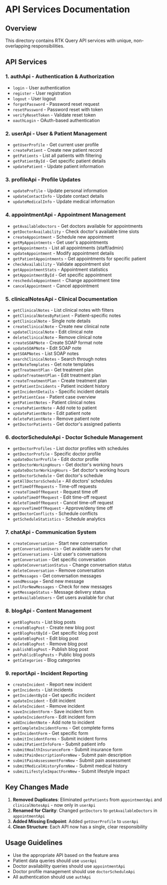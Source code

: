 # API Services Documentation

## Overview
This directory contains RTK Query API services with unique, non-overlapping responsibilities.

## API Services

### 1. **authApi** - Authentication & Authorization
- `login` - User authentication
- `register` - User registration
- `logout` - User logout
- `forgotPassword` - Password reset request
- `resetPassword` - Password reset with token
- `verifyResetToken` - Validate reset token
- `oauthLogin` - OAuth-based authentication

### 2. **userApi** - User & Patient Management
- `getUserProfile` - Get current user profile
- `createPatient` - Create new patient record
- `getPatients` - List all patients with filtering
- `getPatientById` - Get specific patient details
- `updatePatient` - Update patient information

### 3. **profileApi** - Profile Updates
- `updateProfile` - Update personal information
- `updateContactInfo` - Update contact details
- `updateMedicalInfo` - Update medical information

### 4. **appointmentApi** - Appointment Management
- `getAvailableDoctors` - Get doctors available for appointments
- `getDoctorAvailability` - Check doctor's available time slots
- `createAppointment` - Schedule new appointment
- `getMyAppointments` - Get user's appointments
- `getAppointments` - List all appointments (staff/admin)
- `updateAppointment` - Modify appointment details
- `getPatientAppointments` - Get appointments for specific patient
- `checkAvailability` - Validate appointment slot
- `getAppointmentStats` - Appointment statistics
- `getAppointmentById` - Get specific appointment
- `rescheduleAppointment` - Change appointment time
- `cancelAppointment` - Cancel appointment

### 5. **clinicalNotesApi** - Clinical Documentation
- `getClinicalNotes` - List clinical notes with filters
- `getClinicalNotesByPatient` - Patient-specific notes
- `getClinicalNote` - Single note details
- `createClinicalNote` - Create new clinical note
- `updateClinicalNote` - Edit clinical note
- `deleteClinicalNote` - Remove clinical note
- `createSOAPNote` - Create SOAP format note
- `updateSOAPNote` - Edit SOAP note
- `getSOAPNotes` - List SOAP notes
- `searchClinicalNotes` - Search through notes
- `getNoteTemplates` - Get note templates
- `getTreatmentPlan` - Get treatment plan
- `updateTreatmentPlan` - Edit treatment plan
- `createTreatmentPlan` - Create treatment plan
- `getPatientIncidents` - Patient incident history
- `getIncidentDetails` - Specific incident details
- `getPatientCase` - Patient case overview
- `getPatientNotes` - Patient clinical notes
- `createPatientNote` - Add note to patient
- `updatePatientNote` - Edit patient note
- `deletePatientNote` - Remove patient note
- `getDoctorPatients` - Get doctor's assigned patients

### 6. **doctorScheduleApi** - Doctor Schedule Management
- `getDoctorProfiles` - List doctor profiles with schedules
- `getDoctorProfile` - Specific doctor profile
- `updateDoctorProfile` - Edit doctor profile
- `getDoctorWorkingHours` - Get doctor's working hours
- `updateDoctorWorkingHours` - Set doctor's working hours
- `getDoctorSchedule` - Get doctor's schedule
- `getAllDoctorsSchedule` - All doctors' schedules
- `getTimeOffRequests` - Time-off requests
- `createTimeOffRequest` - Request time off
- `updateTimeOffRequest` - Edit time-off request
- `deleteTimeOffRequest` - Cancel time-off request
- `approveTimeOffRequest` - Approve/deny time off
- `getDoctorConflicts` - Schedule conflicts
- `getScheduleStatistics` - Schedule analytics

### 7. **chatApi** - Communication System
- `createConversation` - Start new conversation
- `getConversationUsers` - Get available users for chat
- `getConversations` - List user's conversations
- `getConversation` - Get specific conversation
- `updateConversationStatus` - Change conversation status
- `deleteConversation` - Remove conversation
- `getMessages` - Get conversation messages
- `sendMessage` - Send new message
- `pollForNewMessages` - Check for new messages
- `getMessageStatus` - Message delivery status
- `getAvailableUsers` - Get users available for chat

### 8. **blogApi** - Content Management
- `getBlogPosts` - List blog posts
- `createBlogPost` - Create new blog post
- `getBlogPostById` - Get specific blog post
- `updateBlogPost` - Edit blog post
- `deleteBlogPost` - Remove blog post
- `publishBlogPost` - Publish blog post
- `getPublicBlogPosts` - Public blog posts
- `getCategories` - Blog categories

### 9. **reportApi** - Incident Reporting
- `createIncident` - Report new incident
- `getIncidents` - List incidents
- `getIncidentById` - Get specific incident
- `updateIncident` - Edit incident
- `deleteIncident` - Remove incident
- `saveIncidentForm` - Save incident form
- `updateIncidentForm` - Edit incident form
- `addIncidentNote` - Add note to incident
- `getCompleteIncidentForms` - Get complete forms
- `getIncidentForm` - Get specific form
- `submitIncidentForms` - Submit incident forms
- `submitPatientInfoForm` - Submit patient info
- `submitHealthInsuranceForm` - Submit insurance form
- `submitPainDescriptionFormNew` - Submit pain description
- `submitPainAssessmentFormNew` - Submit pain assessment
- `submitMedicalHistoryFormNew` - Submit medical history
- `submitLifestyleImpactFormNew` - Submit lifestyle impact

## Key Changes Made
1. **Removed Duplicates**: Eliminated `getPatients` from `appointmentApi` and `clinicalNotesApi` - now only in `userApi`
2. **Renamed for Clarity**: Changed `getDoctors` to `getAvailableDoctors` in `appointmentApi`
3. **Added Missing Endpoint**: Added `getUserProfile` to `userApi`
4. **Clean Structure**: Each API now has a single, clear responsibility

## Usage Guidelines
- Use the appropriate API based on the feature area
- Patient data queries should use `userApi`
- Doctor availability queries should use `appointmentApi`
- Doctor profile management should use `doctorScheduleApi`
- All authentication should use `authApi`